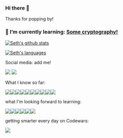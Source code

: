 ### Hi there 👋
Thanks  for popping by!

### 🌱 I’m currently learning: [Some cryptography!](https://github.com/iggy18/cryptograph)

[![Seth's github stats](https://github-readme-stats.vercel.app/api?username=iggy18)](https://github.com/anuraghazra/github-readme-stats)


[![Seth's languages](https://github-readme-stats.vercel.app/api/top-langs/?username=iggy18&layout=compact)](https://github.com/iggy18/github-readme-stats)


Social media: add me!

[<img src="https://img.shields.io/badge/Instagram-E4405F?style=for-the-badge&logo=instagram&logoColor=white" />](https://www.instagram.com/iggy18/?hl=en)
[<img src="https://img.shields.io/badge/LinkedIn-0077B5?style=for-the-badge&logo=linkedin&logoColor=white" />](https://www.linkedin.com/in/seth-mcfeeters/)

What I know so far:

<img src="https://img.shields.io/badge/HTML5-E34F26?style=for-the-badge&logo=html5&logoColor=white" /><img src="https://img.shields.io/badge/CSS3-1572B6?style=for-the-badge&logo=css3&logoColor=white" /><img src="https://img.shields.io/badge/JavaScript-323330?style=for-the-badge&logo=javascript&logoColor=F7DF1E" /><img src="https://img.shields.io/badge/Node.js-43853D?style=for-the-badge&logo=node.js&logoColor=white" /><img src ="https://img.shields.io/badge/Express.js-404D59?style=for-the-badge" /><img src ="https://img.shields.io/badge/jQuery-0769AD?style=for-the-badge&logo=jquery&logoColor=white" /><img src="https://img.shields.io/badge/Python-3776AB?style=for-the-badge&logo=python&logoColor=white" /><img src="https://img.shields.io/badge/Django-092E20?style=for-the-badge&logo=django&logoColor=white" /><img src="https://img.shields.io/badge/PostgreSQL-316192?style=for-the-badge&logo=postgresql&logoColor=white" /><img src="https://img.shields.io/badge/Heroku-430098?style=for-the-badge&logo=heroku&logoColor=white" />

what I'm looking forward to learning:

<img src ="https://img.shields.io/badge/C%23-239120?style=for-the-badge&logo=c-sharp&logoColor=white" /><img src ="https://img.shields.io/badge/.NET-5C2D91?style=for-the-badge&logo=.net&logoColor=white" /><img src ="https://img.shields.io/badge/Sass-CC6699?style=for-the-badge&logo=sass&logoColor=white" /><img src ="https://img.shields.io/badge/Swift-FA7343?style=for-the-badge&logo=swift&logoColor=white" /><img src ="https://img.shields.io/badge/Rust-000000?style=for-the-badge&logo=rust&logoColor=white" /><img src ="https://img.shields.io/badge/React-20232A?style=for-the-badge&logo=react&logoColor=61DAFB" />

getting smarter every day on Codewars:

<img src = "https://www.codewars.com/users/iggy18/badges/large" />
